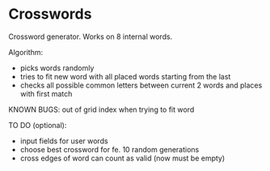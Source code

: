 # Crosswords

Crossword generator.
Works on 8 internal words.

Algorithm: 
- picks words randomly
- tries to fit new word with all placed words starting from the last 
- checks all possible common letters between current 2 words and places with first match
 
KNOWN BUGS: out of grid index when trying to fit word

TO DO (optional): 
- input fields for user words 
- choose best crossword for fe. 10 random generations
- cross edges of word can count as valid (now must be empty)
